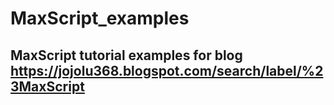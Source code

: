 # MaxScript_examples
MaxScript tutorial examples for blog
https://jojolu368.blogspot.com/search/label/%23MaxScript
----------------------------------------------
